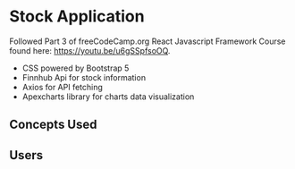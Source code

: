 # Stock Application

Followed Part 3 of freeCodeCamp.org React Javascript Framework Course found here: https://youtu.be/u6gSSpfsoOQ.

- CSS powered by Bootstrap 5
- Finnhub Api for stock information
- Axios for API fetching
- Apexcharts library for charts data visualization

## Concepts Used

## Users
